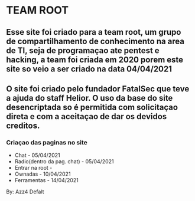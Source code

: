 # TEAM ROOT

## Esse site foi criado para a team root, um grupo de compartilhamento de conhecimento na area de TI, seja de programaçao ate pentest e hacking, a team foi criada em 2020 porem este site so veio a ser criado na data 04/04/2021

## O site foi criado pelo fundador FatalSec que teve a ajuda do staff Helior. O uso da base do site desencriptada so é permitida com solicitaçao direta e com a aceitaçao de dar os devidos creditos.

### Criaçao das paginas no site

- Chat - 05/04/2021
- Radio(dentro da pag. chat) - 05/04/2021
- Entrar na root - 
- Ownadas - 10/04/2021
- Ferramentas - 14/04/2021

By: Azz4 Defalt
